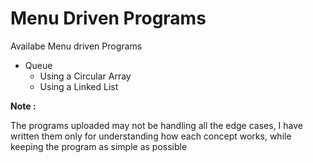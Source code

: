 <h1>Menu Driven Programs</h1>
<p>Availabe Menu driven Programs</p>
<ul>
  <li>Queue
  <ul>
    <li>Using a Circular Array</li>
    <li>Using a Linked List</li>
  </ul></li>
</ul>


<footer>
  <b>Note : </b> <p> The programs uploaded may not be handling all the edge cases, I have written them only for understanding how each concept works, while keeping the program as simple as possible</p>
</footer>
